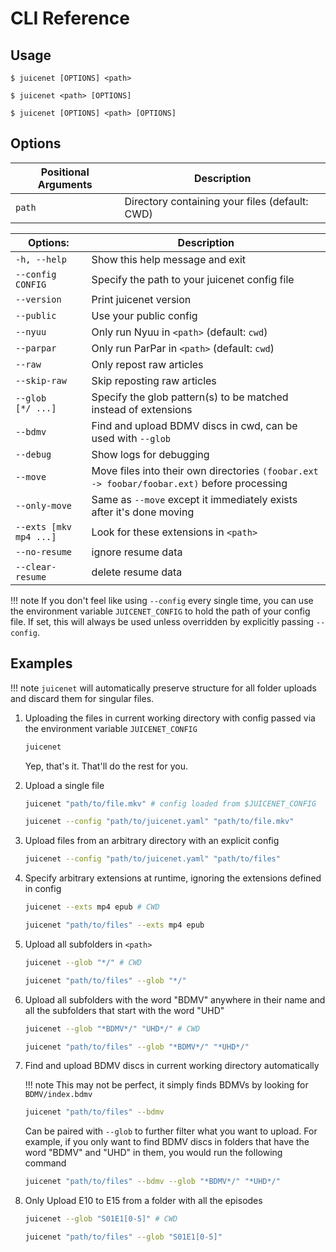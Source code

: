 # CLI Reference

## Usage

``` shell
$ juicenet [OPTIONS] <path>
```
``` shell
$ juicenet <path> [OPTIONS]
```
``` shell
$ juicenet [OPTIONS] <path> [OPTIONS]
```

## Options

| Positional Arguments    | Description                                                                                   |
|-------------------------|-----------------------------------------------------------------------------------------------|
| `path`                  | Directory containing your files (default: CWD)                                                |

| Options:                | Description                                                                                   |
| ----------------------- | ----------------------------------------------------------------------------------------------|
| `-h, --help`            | Show this help message and exit                                                               |
| `--config CONFIG`       | Specify the path to your juicenet config file                                                 |
| `--version`             | Print juicenet version                                                                        |
| `--public`              | Use your public config                                                                        |
| `--nyuu`                | Only run Nyuu in `<path>` (default: `cwd`)                                                    |
| `--parpar`              | Only run ParPar in `<path>` (default: `cwd`)                                                  |
| `--raw`                 | Only repost raw articles                                                                      |
| `--skip-raw`            | Skip reposting raw articles                                                                   |
| `--glob    [*/ ...]`    | Specify the glob pattern(s) to be matched instead of extensions                               |
| `--bdmv`                | Find and upload BDMV discs in cwd, can be used with `--glob`                                  |
| `--debug`               | Show logs for debugging                                                                       |
| `--move`                | Move files into their own directories `(foobar.ext -> foobar/foobar.ext)` before processing   |
| `--only-move`           | Same as `--move` except it immediately exists after it's done moving                          |
| `--exts [mkv mp4 ...]`  | Look for these extensions in `<path>`                                                         |
| `--no-resume`           | ignore resume data                                                                            |
| `--clear-resume`        | delete resume data                                                                            |

!!! note
    If you don't feel like using `--config` every single time, you can use the environment variable `JUICENET_CONFIG` to hold the path of your config file. If set, this will always be used unless overridden by explicitly passing `--config`.

## Examples

!!! note
    `juicenet` will automatically preserve structure for all folder uploads and discard them for singular files.


1. Uploading the files in current working directory with config passed via the environment variable `JUICENET_CONFIG`

    ``` bash
    juicenet
    ```
    Yep, that's it. That'll do the rest for you.

2. Upload a single file

    ```bash
    juicenet "path/to/file.mkv" # config loaded from $JUICENET_CONFIG
    ```

    ```bash
    juicenet --config "path/to/juicenet.yaml" "path/to/file.mkv"
    ```

3. Upload files from an arbitrary directory with an explicit config

    ``` bash
    juicenet --config "path/to/juicenet.yaml" "path/to/files"
    ```

4. Specify arbitrary extensions at runtime, ignoring the extensions defined in config

    ``` bash
    juicenet --exts mp4 epub # CWD
    ```
    
    ``` bash
    juicenet "path/to/files" --exts mp4 epub
    ```

5. Upload all subfolders in `<path>`

    ``` bash
    juicenet --glob "*/" # CWD
    ```

    ``` bash
    juicenet "path/to/files" --glob "*/"
    ```

6. Upload all subfolders with the word "BDMV" anywhere in their name and all the subfolders that start with the word "UHD"

    ``` bash
    juicenet --glob "*BDMV*/" "UHD*/" # CWD
    ```

    ``` bash
    juicenet "path/to/files" --glob "*BDMV*/" "*UHD*/"
    ```

7. Find and upload BDMV discs in current working directory automatically

    !!! note
        This may not be perfect, it simply finds BDMVs by looking for `BDMV/index.bdmv`

    ``` bash
    juicenet "path/to/files" --bdmv
    ```
    Can be paired with `--glob` to further filter what you want to upload. For example, if you only want to find BDMV discs in folders that have the word "BDMV" and "UHD" in them, you would run the following command

    ``` bash
    juicenet "path/to/files" --bdmv --glob "*BDMV*/" "*UHD*/"
    ```

8. Only Upload E10 to E15 from a folder with all the episodes

    ``` bash
    juicenet --glob "S01E1[0-5]" # CWD
    ```

    ``` bash
    juicenet "path/to/files" --glob "S01E1[0-5]"
    ```
